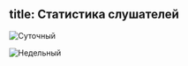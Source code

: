 title: Статистика слушателей
---
![Суточный](http://stream.tmradio.net/listeners-hour.png "Суточный график")

![Недельный](http://stream.tmradio.net/listeners-week.png "Недельный график")
